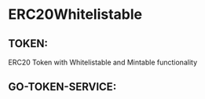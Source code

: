 # ERC20Whitelistable

## TOKEN:
ERC20 Token with Whitelistable and Mintable functionality

## GO-TOKEN-SERVICE:

